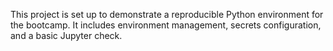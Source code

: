 This project is set up to demonstrate a reproducible Python environment for the bootcamp. It includes environment management, secrets configuration, and a basic Jupyter check.